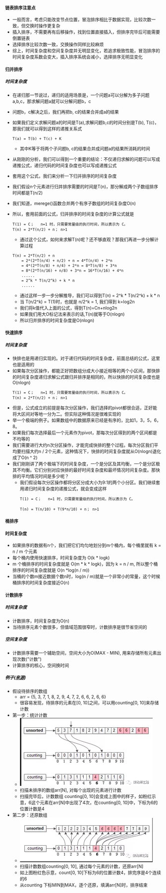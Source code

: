 #### 链表排序注意点
- 一般而言，考虑只能改变节点位置，冒泡排序相比于数据实现，比较次数一致，但交换时操作更复杂
- 插入排序，不需要再有后移操作，找到位置直接插入，但排序完毕后可能需要倒置链表
- 选择排序比较次数一致，交换操作同样比较麻烦
- 综上，时间复杂度和空间复杂度并无明显变化，若追求极致性能，冒泡排序的时间复杂度系数会变大，插入排序系统会减小，选择排序无明显变化

#### 归并排序
##### 时间复杂度
-  在递归那一节说过，递归的适用场景是，一个问题a可以分解为多子问题a,b,c，那求解问题a就可以分解问题b，c
-  问题b，c解决之后，我们再把b, c的结果合并成a的结果
-  如果我们定义求解问题a的时间是T(a),求解问题b,c的时间分别是T(b), T(c)，那我们就可以得到这样的递推关系式
    ```
    T(a) = T(b) + T(c) + K
    ```
    - 其中K等于将两个子问题b, c的结果合并成问题a的结果所消耗的时间

- 从刚刚的分析，我们可以得到一个重要的结论：不仅递归求解的问题可以写成递推公式，递归代码的时间复杂度也可以写成递推公式
- 套用这个公式，我们来分析一下归并排序的时间复杂度
- 我们假设n个元素进行归并排序需要的时间是T(n)，那分解成两个子数组排序时间都是T(n/2)
- 我们知道，merege()函数合并两个有序子数组的时间复杂度O(n)
- 所以，套用前面的公式，归并排序的时间复杂度的计算公式就是
    ```
    T(1) = C；   n=1 时，只需要常量级的执行时间，所以表示为 C。
    T(n) = 2*T(n/2) + n； n>1
    ```
    - 通过这个公式，如何来求解T(n)呢？还不够直观？那我们再进一步分解计算过程
    ```
    T(n) = 2*T(n/2) + n
        = 2*(2*T(n/4) + n/2) + n = 4*T(n/4) + 2*n
        = 4*(2*T(n/8) + n/4) + 2*n = 8*T(n/8) + 3*n
        = 8*(2*T(n/16) + n/8) + 3*n = 16*T(n/16) + 4*n
        ......
        = 2^k * T(n/2^k) + k * n
        ......
    ```
    - 通过这样一步一步分解推导，我们可以得到T(n) = 2^k * T(n/2^k) + k * n
    - 当 T(n/2^k) = T(1)时，也就是 n/2^k = 1, 我们得到 k=log2n
    - 我们将k值代入上面的公式，得到T(n)=Cn+nlog2n
    - 如果我们用大O标记法来表示的话,T(n)就等于O(nlogn)
    - 所以归并排序的时间复杂度是O(nlogn)

#### 快速排序
##### 时间复杂度
- 快排也是用递归实现的。对于递归代码的时间复杂度，前面总结的公式，这里也是适用的
- 如果每次分区操作，都能正好把数组分成大小接近相等的两个小区间，那快排的时间复杂度递归求解公式跟归并排序是相同的，所以快排的时间复杂度也是O(nlogn)
    ```
    T(1) = C；   n=1 时，只需要常量级的执行时间，所以表示为 C。
    T(n) = 2*T(n/2) + n； n>1
    ```
- 但是，公式成立的前提是每次分区操作，我们选择的pivot都很合适，正好能将大区间对等地一分为二。但实际这种情况是很难实现的
- 举一个极端的例子。如果数组中的数据原来已经是有序的，比如1，3，5，6，8。
- 如果我们每次选择最后一个元素作为pivot，那每次分区得到的两个区间都是不均等的
- 我们需要进行大约n次分区操作，才能完成快排的整个过程。每次分区我们平均要扫描大约n / 2个元素，这种情况下，快排的时间复杂度就从O(nlogn)退化成了O(n ^ 2)
- 我们刚刚讲了两个极端下的时间复杂度，一个是分区及其均衡，一个是分区极其不均衡。它们分别对应快排的最好时间复杂度和最坏情况时间复杂度。那快排的平均情况时间是多少呢？
  - 我们假设每次分区操作都将分区分成大小为9:1的两个小分区。我们继续套用递归时间复杂度的递推公式，就会变成这样
    ```
    T(1) = C；   n=1 时，只需要常量级的执行时间，所以表示为 C。

    T(n) = T(n/10) + T(9*n/10) + n； n>1
    ```

#### 桶排序
#### 时间复杂度
- 如果排序的数据有n个，我们把它们均匀地划分到m个桶内，每个桶里就有 k = n / m 个元素
- 每个桶内使用快速排序，时间复杂度为 O(k * logk)
- m 个桶排序的时间复杂度就是 O(m * k * logk)，因为 k = n / m, 所以整个桶排序的时间复杂度就是 O(n *log(n / m))
- 当桶的个数m接近数据个数n时，log(n / m)就是一个非常小的常量，这个时候桶排序的时间复杂度接近O(n)


#### 计数排序
##### 时间复杂度
- 计数排序，时间复杂度为O(n)
- 当待排序元素个数很多，但值域范围很窄时，计数排序是很节省空间的
  
##### 空间复杂度
- 计数排序需要一个辅助空间，空间大小为O(MAX - MIN), 用来存储所有元素出现次数("计数")
- 计算排序的核心，空间换时间

##### 例子([来源](https://mp.weixin.qq.com/s/KU-AUGOnLeRtE_hivl2uSA))
- 假设待排序的数组
  - arr = {5, 3, 7, 1, 8, 2, 9, 4, 7, 2, 6, 6, 2, 6, 6}
  - 很容易发现，待排序的元素在[0, 10]之间，可以用counting[0, 10]来存储计数
- 第一步：统计计数
  - ![avatar](images/../../images/count_sort_1.png)
  - 扫描未排序的数组arr[N], 对每个出现的元素进行计数
  - 扫描完毕后，计数数组 counting[0, 10]会变成上图中的样子，如粉红示意，6这个元素在arr[N]中出现了4次，在counting[0, 10]中，下标为6的位置计数是4
- 第二步：还原数组
  - ![avatar](images/../../images/count_sort_2.png)
  - 扫描计数数组counting[0, 10], 通过每个元素的计数，还原arr[N]
  - 如上图粉红色示意，count[0, 10]下标为6的位置计数4，排完序是4个连续的6
  - 从counting 下标MIN到MAX，逐个还原，填满arr[N]时，排序结束